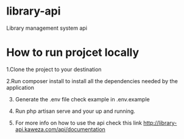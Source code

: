 # library-api
Library management system api

# How to run projcet locally

1.Clone the project to your destination

2.Run composer install to install all the dependencies needed by the application

3. Generate the .env file check example in .env.example

4. Run php artisan serve and your up and running.

5. For more info on how to use the api check this link http://library-api.kaweza.com/api/documentation



 

